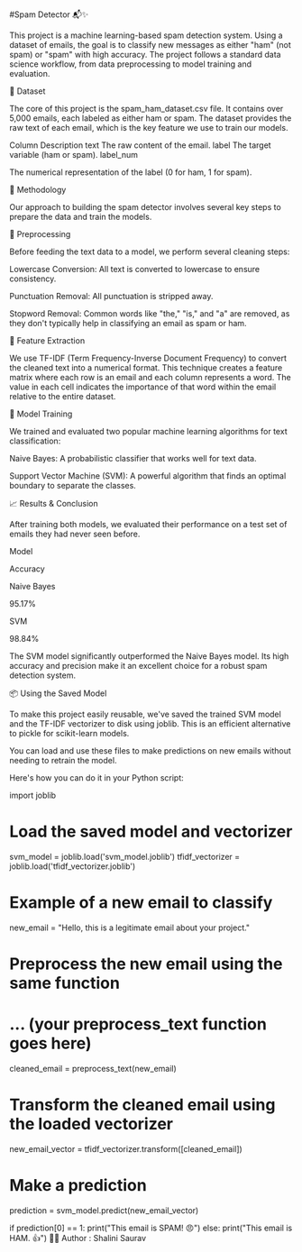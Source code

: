 #Spam Detector 📬✨

This project is a machine learning-based spam detection system. Using a dataset of emails, the goal is to classify new messages as either "ham" (not spam) or "spam" with high accuracy. The project follows a standard data science workflow, from data preprocessing to model training and evaluation.

📂 Dataset

The core of this project is the spam_ham_dataset.csv file. It contains over 5,000 emails, each labeled as either ham or spam. The dataset provides the raw text of each email, which is the key feature we use to train our models.

Column
Description
text
The raw content of the email.
label
The target variable (ham or spam).
label_num

The numerical representation of the label (0 for ham, 1 for spam).

🤖 Methodology

Our approach to building the spam detector involves several key steps to prepare the data and train the models.

📝 Preprocessing

Before feeding the text data to a model, we perform several cleaning steps:

Lowercase Conversion: All text is converted to lowercase to ensure consistency.

Punctuation Removal: All punctuation is stripped away.

Stopword Removal: Common words like "the," "is," and "a" are removed, as they don't typically help in classifying an email as spam or ham.

🔬 Feature Extraction

We use TF-IDF (Term Frequency-Inverse Document Frequency) to convert the cleaned text into a numerical format. This technique creates a feature matrix where each row is an email and each column represents a word. The value in each cell indicates the importance of that word within the email relative to the entire dataset.

🧠 Model Training

We trained and evaluated two popular machine learning algorithms for text classification:

Naive Bayes: A probabilistic classifier that works well for text data.

Support Vector Machine (SVM): A powerful algorithm that finds an optimal boundary to separate the classes.

📈 Results & Conclusion

After training both models, we evaluated their performance on a test set of emails they had never seen before.

Model

Accuracy

Naive Bayes

95.17%

SVM

98.84%

The SVM model significantly outperformed the Naive Bayes model. Its high accuracy and precision make it an excellent choice for a robust spam detection system.

📦 Using the Saved Model

To make this project easily reusable, we've saved the trained SVM model and the TF-IDF vectorizer to disk using joblib. This is an efficient alternative to pickle for scikit-learn models.

You can load and use these files to make predictions on new emails without needing to retrain the model.

Here's how you can do it in your Python script:

import joblib

# Load the saved model and vectorizer
svm_model = joblib.load('svm_model.joblib')
tfidf_vectorizer = joblib.load('tfidf_vectorizer.joblib')

# Example of a new email to classify
new_email = "Hello, this is a legitimate email about your project."

# Preprocess the new email using the same function
# ... (your preprocess_text function goes here)
cleaned_email = preprocess_text(new_email)

# Transform the cleaned email using the loaded vectorizer
new_email_vector = tfidf_vectorizer.transform([cleaned_email])

# Make a prediction
prediction = svm_model.predict(new_email_vector)

if prediction[0] == 1:
    print("This email is SPAM! 😠")
else:
    print("This email is HAM. 👍")
   👩‍💻 Author :
     Shalini Saurav 

